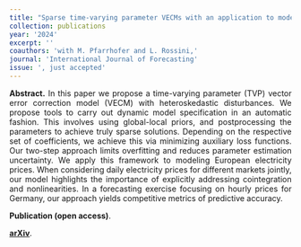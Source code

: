 ```yaml
---
title: "Sparse time-varying parameter VECMs with an application to modeling electricity prices. [doi](https://arxiv.org/abs/2011.04577)"
collection: publications
year: '2024'
excerpt: ''
coauthors: 'with M. Pfarrhofer and L. Rossini,' 
journal: 'International Journal of Forecasting'
issue: ', just accepted'
---
```

<p align="justify"> <b>Abstract.</b> In this paper we propose a time-varying parameter (TVP) vector error correction model (VECM) with heteroskedastic disturbances. We propose tools to carry out dynamic model specification in an automatic fashion. This involves using global-local priors, and postprocessing the parameters to achieve truly sparse solutions. Depending on the respective set of coefficients, we achieve this via minimizing auxiliary loss functions. Our two-step approach limits overfitting and reduces parameter estimation uncertainty. We apply this framework to modeling European electricity prices. When considering daily electricity prices for different markets jointly, our model highlights the importance of explicitly addressing cointegration and nonlinearities. In a forecasting exercise focusing on hourly prices for Germany, our approach yields competitive metrics of predictive accuracy.
</p>

**Publication (open access)**.

[**arXiv**](https://arxiv.org/abs/2011.04577).
